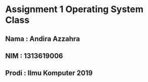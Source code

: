 # Assignment 1 Operating System Class

## Nama  : Andira Azzahra
## NIM   : 1313619006 
## Prodi : Ilmu Komputer 2019 

